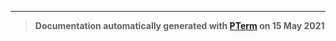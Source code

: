 

---
> **Documentation automatically generated with [PTerm](https://github.com/pterm/cli-template) on 15 May 2021**
